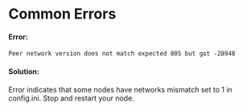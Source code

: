 # Common Errors

#### Error:
`Peer network version does not match expected 805 but got -28948`  
#### Solution:
Error indicates that some nodes have networks mismatch set to 1 in config.ini. Stop and restart your node.

